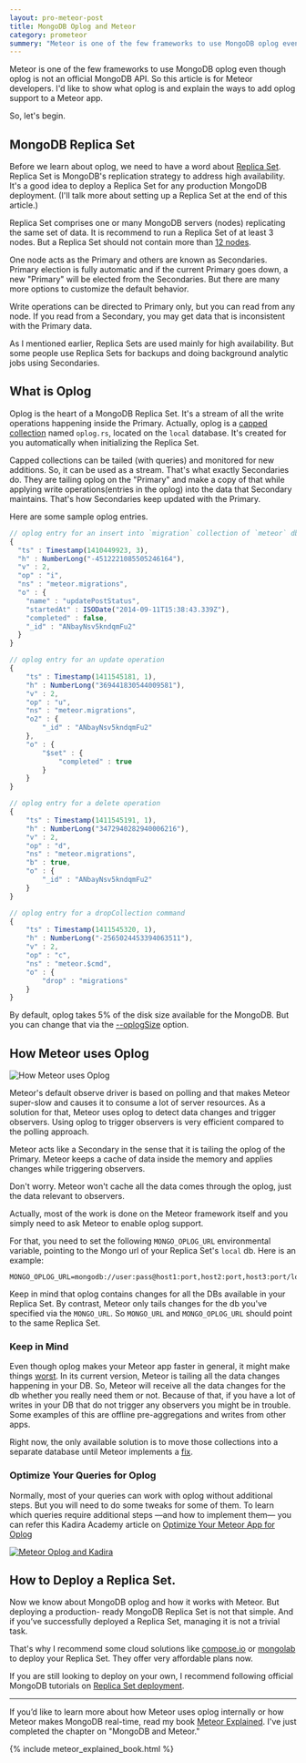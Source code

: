 ```yaml
---
layout: pro-meteor-post
title: MongoDB Oplog and Meteor
category: prometeor
summery: "Meteor is one of the few frameworks to use MongoDB oplog even though oplog is not an official MongoDB API. So this article is for Meteor developers. I'd like to show what oplog is and explain the ways to add oplog support to a Meteor app."
---
```


Meteor is one of the few frameworks to use MongoDB oplog even though oplog is not an official MongoDB API. So this article is for Meteor developers. I'd like to show what oplog is and explain the ways to add oplog support to a Meteor app.

So, let's begin.

## MongoDB Replica Set

Before we learn about oplog, we need to have a word about [Replica Set](http://docs.mongodb.org/manual/replication/). Replica Set is MongoDB's replication strategy to address high availability. It's a good idea to deploy a Replica Set for any production MongoDB deployment. (I'll talk more about setting up a Replica Set at the end of this article.)

Replica Set comprises  one or many MongoDB servers (nodes) replicating the same set of data. It is recommend to run a Replica Set of at least 3 nodes. But a Replica Set should not contain more than [12 nodes](http://docs.mongodb.org/manual/reference/limits/#Number-of-Members-of-a-Replica-Set).

One node acts as the Primary and others are known as Secondaries. Primary election is fully automatic and if the current Primary goes down, a new "Primary" will be elected from the Secondaries. But there are many more options to customize the default behavior.

Write operations can be directed to Primary only, but you can read from any node. If you read from a Secondary, you may get data that is inconsistent with the Primary data.

As I mentioned earlier, Replica Sets are used mainly for high availability. But some people use Replica Sets for backups and doing background analytic jobs using Secondaries.

## What is Oplog

Oplog is the heart of a MongoDB Replica Set. It's a stream of all the write operations happening inside the Primary. Actually, oplog is a [capped collection](http://docs.mongodb.org/manual/core/capped-collections/) named `oplog.rs`, located on the `local` database. It's created for you automatically when initializing the Replica Set.

Capped collections can be tailed (with queries) and monitored for new additions. So, it can be used as a stream. That's what exactly Secondaries do. They are tailing oplog on the "Primary" and make a copy of that while applying write operations(entries in the oplog) into the data that Secondary maintains. That's how Secondaries keep updated with the Primary.

Here are some sample oplog entries.

~~~js
// oplog entry for an insert into `migration` collection of `meteor` db
{
  "ts" : Timestamp(1410449923, 3),
  "h" : NumberLong("-4512221085505246164"),
  "v" : 2,
  "op" : "i",
  "ns" : "meteor.migrations",
  "o" : {
    "name" : "updatePostStatus",
    "startedAt" : ISODate("2014-09-11T15:38:43.339Z"),
    "completed" : false,
    "_id" : "ANbayNsv5kndqmFu2"
  }
}
~~~

~~~js
// oplog entry for an update operation
{
    "ts" : Timestamp(1411545181, 1),
    "h" : NumberLong("369441830544009581"),
    "v" : 2,
    "op" : "u",
    "ns" : "meteor.migrations",
    "o2" : {
        "_id" : "ANbayNsv5kndqmFu2"
    },
    "o" : {
        "$set" : {
            "completed" : true
        }
    }
}
~~~

~~~js
// oplog entry for a delete operation
{
    "ts" : Timestamp(1411545191, 1),
    "h" : NumberLong("3472940282940006216"),
    "v" : 2,
    "op" : "d",
    "ns" : "meteor.migrations",
    "b" : true,
    "o" : {
        "_id" : "ANbayNsv5kndqmFu2"
    }
}
~~~

~~~js
// oplog entry for a dropCollection command
{
    "ts" : Timestamp(1411545320, 1),
    "h" : NumberLong("-2565024453394063511"),
    "v" : 2,
    "op" : "c",
    "ns" : "meteor.$cmd",
    "o" : {
        "drop" : "migrations"
    }
}
~~~

By default, oplog takes 5% of the disk size available for the MongoDB. But you can change that via the [--oplogSize](http://docs.mongodb.org/manual/core/replica-set-oplog/#replica-set-oplog-sizing) option.

## How Meteor uses Oplog

![How Meteor uses Oplog](https://cldup.com/pxqhOiXKm9.png)

Meteor's default observe driver is based on polling and that makes Meteor super-slow and causes it to consume a lot of server resources. As a solution for that, Meteor uses oplog to detect data changes and trigger observers. Using oplog to trigger observers is very efficient compared to the polling approach.

Meteor acts like a Secondary in the sense that it is tailing the oplog of the Primary. Meteor keeps a cache of data inside the memory and applies changes while triggering observers.

Don't worry. Meteor won't cache all the data comes through the oplog, just the data relevant to observers.

Actually, most of the work is done on the Meteor framework itself and you simply need to ask Meteor to enable oplog support.

For that, you need to set the following `MONGO_OPLOG_URL` environmental variable, pointing to the Mongo url of your Replica Set's `local` db. Here is an example:

~~~
MONGO_OPLOG_URL=mongodb://user:pass@host1:port,host2:port,host3:port/local
~~~

Keep in mind that oplog contains changes for all the DBs available in your Replica Set. By contrast, Meteor only tails changes for the db you've specified via the `MONGO_URL`. So `MONGO_URL` and `MONGO_OPLOG_URL` should point to the same Replica Set.

### Keep in Mind

Even though oplog makes your Meteor app faster in general, it might make things [worst](https://groups.google.com/d/msg/meteor-talk/Y547Hh2z39Y/Sp3Z4hGlE-sJ). In its current version, Meteor is tailing all the data changes happening in your DB. So, Meteor will receive all the data changes for the db whether you really need them or not. Because of that, if you have a lot of writes in your DB that do not trigger any observers you might be in trouble. Some examples of this are offline pre-aggregations and writes from other apps.

Right now, the only available solution is to move those collections into a separate database until Meteor implements a [fix](https://groups.google.com/forum/#!topic/meteor-core/RpTxiGPUhMw).

### Optimize Your Queries for Oplog

Normally, most of your queries can work with oplog without additional steps. But you will need to do some tweaks for some of them. To learn which queries require additional steps —and how to implement them— you can refer this Kadira Academy article on [Optimize Your Meteor App for Oplog](https://kadira.io/academy/optimize-your-app-for-oplog/)

[![Meteor Oplog and Kadira](https://i.cloudup.com/FA2NrHshgj.png)](https://kadira.io/academy/optimize-your-app-for-oplog/)

## How to Deploy a Replica Set.

Now we know about MongoDB oplog and how it works with Meteor. But deploying a production- ready MongoDB Replica Set is not that simple. And if you’ve successfully deployed a Replica Set, managing it is not a trivial task.

That's why I recommend some cloud solutions like [compose.io](https://blog.compose.io/meteor-the-oplog-and-elastic-deployment/) or [mongolab](http://blog.mongolab.com/2014/07/tutorial-scaling-meteor-with-mongodb-oplog-tailing/) to deploy your Replica Set. They offer very affordable plans now.

If you are still looking to deploy on your own, I recommend following official MongoDB tutorials on [Replica Set deployment](http://docs.mongodb.org/manual/administration/replica-set-deployment/).


---

If you’d like to learn more about how Meteor uses oplog internally or how Meteor makes MongoDB real-time, read my book [Meteor Explained](https://gumroad.com/l/meteor-explained). I've just completed the chapter on "MongoDB and Meteor."

{% include meteor_explained_book.html %}